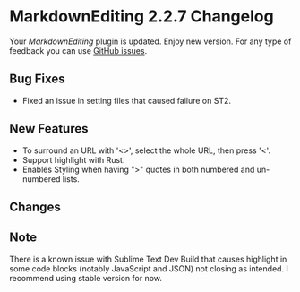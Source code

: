 # MarkdownEditing 2.2.7 Changelog

Your _MarkdownEditing_ plugin is updated. Enjoy new version. For any type of
feedback you can use [GitHub issues][issues].

## Bug Fixes

* Fixed an issue in setting files that caused failure on ST2.

## New Features

* To surround an URL with '<>', select the whole URL, then press '<'.
* Support highlight with Rust.
* Enables Styling when having ">" quotes in both numbered and un-numbered lists.

## Changes

## Note

There is a known issue with Sublime Text Dev Build that causes highlight in some code blocks (notably JavaScript and JSON) not closing as intended. I recommend using stable version for now.

[issues]: https://github.com/SublimeText-Markdown/MarkdownEditing/issues
